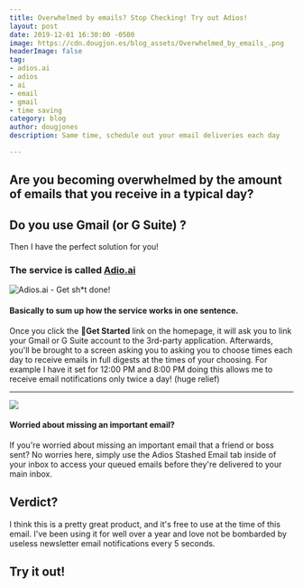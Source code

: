 ```yaml
---
title: Overwhelmed by emails? Stop Checking! Try out Adios!
layout: post
date: 2019-12-01 16:30:00 -0500
image: https://cdn.dougjon.es/blog_assets/Overwhelmed_by_emails_.png
headerImage: false
tag:
- adios.ai
- adios
- ai
- email
- gmail
- time saving
category: blog
author: dougjones
description: Same time, schedule out your email deliveries each day

---
```

## Are you becoming overwhelmed by the amount of emails that you receive in a typical day?

## Do you use Gmail (or G Suite) ?

Then I have the perfect solution for you!

### The service is called [Adio.ai](https://adios.ai/ "Adios.ai")

![Adios.ai - Get sh*t done!](https://cdn.dougjon.es/blog_assets/sc_adios_ai.png "Adios. ai")

#### Basically to sum up how the service works in one sentence.

Once you click the **🚀Get Started** link on the homepage, it will ask you to link your Gmail or G Suite account to the 3rd-party application. Afterwards, you'll be brought to a screen asking you to asking you to choose times each day to receive emails in full digests at the times of your choosing. For example I have it set for 12:00 PM and 8:00 PM doing this allows me to receive email notifications only twice a day! (huge relief)

***

![](https://cdn.dougjon.es/blog_assets/sc_adios_ai_2.png)

#### Worried about missing an important email?

If you're worried about missing an important email that a friend or boss sent? No worries here, simply use the Adios Stashed Email tab inside of your inbox to access your queued emails before they're delivered to your main inbox.

## Verdict?

I think this is a pretty great product, and it's free to use at the time of this email. I've been using it for well over a year and love not be bombarded by useless newsletter email notifications every 5 seconds.

## Try it out!